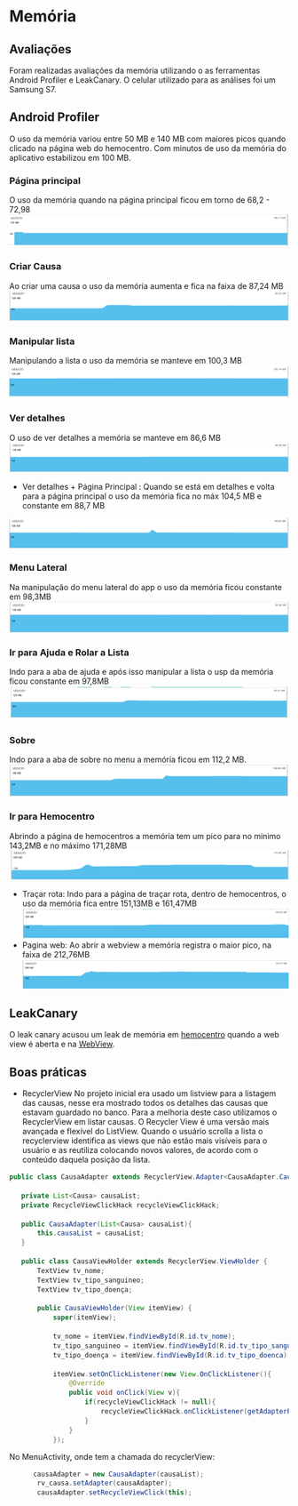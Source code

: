 # Memória

## Avaliações

Foram realizadas avaliações da memória utilizando o as ferramentas Android Profiler e LeakCanary. O celular utilizado para as análises foi um Samsung S7.

## Android Profiler
O uso da memória variou entre 50 MB e 140 MB com maiores picos quando clicado na página web do hemocentro. Com minutos de uso da memória do aplicativo estabilizou em 100 MB.

### Página principal 
O uso da memória quando na página principal ficou em torno de 68,2 - 72,98 
![](https://github.com/rmso/linben/blob/master/imagensAnalise/pagPrincMemoria.PNG) 


### Criar Causa 
Ao criar uma causa o uso da memória aumenta e fica na faixa de 87,24 MB 
![](https://github.com/rmso/linben/blob/master/imagensAnalise/criarMemoria.PNG)


### Manipular lista
Manipulando a lista o uso da memória se manteve em 100,3 MB
![](https://github.com/rmso/linben/blob/master/imagensAnalise/listaMemoria.PNG)


### Ver detalhes
O uso de ver detalhes a memória se manteve em 86,6 MB
![](https://github.com/rmso/linben/blob/master/imagensAnalise/detalhesMemoria.PNG)

- Ver detalhes + Página Principal : Quando se está em detalhes e volta para a página principal o uso da memória fica no máx 104,5 MB e constante em 88,7 MB

![](https://github.com/rmso/linben/blob/master/imagensAnalise/detalhesPrincipalMemoria.PNG)

### Menu Lateral
Na manipulação do menu lateral do app o uso da memória ficou constante em 98,3MB 
![](https://github.com/rmso/linben/blob/master/imagensAnalise/menuLateralMemoria.PNG)

### Ir para Ajuda e Rolar a Lista
Indo para a aba de ajuda e após isso manipular a lista o usp da memória ficou constante em 97,8MB
![](https://github.com/rmso/linben/blob/master/imagensAnalise/ajudaElistaMemoria.PNG)

### Sobre 
Indo para a aba de sobre no menu a memória ficou em 112,2 MB.
![](https://github.com/rmso/linben/blob/master/imagensAnalise/sobreMemoria.PNG)

### Ir para Hemocentro
Abrindo a página de hemocentros a memória tem um pico para no minimo 143,2MB e no máximo 171,28MB  
![](https://github.com/rmso/linben/blob/master/imagensAnalise/hemocentroMemoria.PNG)

- Traçar rota: Indo para a página de traçar rota, dentro de hemocentros, o uso da memória fica entre 151,13MB e 161,47MB
  ![](https://github.com/rmso/linben/blob/master/imagensAnalise/tracarRotaMemoria.PNG)
- Pagina web: Ao abrir a webview a memória registra o maior pico, na faixa de 212,76MB
 ![](https://github.com/rmso/linben/blob/master/imagensAnalise/verSiteMemoria.PNG)
    
   


## LeakCanary

O leak canary acusou um leak de memória em [hemocentro](https://github.com/rmso/linben/blob/master/imagensAnalise/leakCanary.PNG) quando a web view é aberta e na [WebView](https://github.com/rmso/linben/blob/master/imagensAnalise/leakWebView.PNG). 


## Boas práticas 
- RecyclerView
No projeto inicial era usado um listview para a listagem das causas, nesse era mostrado todos os detalhes das causas que estavam guardado no banco. Para a melhoria deste caso utilizamos o RecyclerView em listar causas.
O Recycler View é uma versão mais avançada e flexível do ListView.  Quando o usuário scrolla a lista o recyclerview identifica as views que não estão mais visíveis para o usuário e as reutiliza colocando novos valores, de acordo com o conteúdo daquela posição da lista.

 ```java
 public class CausaAdapter extends RecyclerView.Adapter<CausaAdapter.CausaViewHolder>{

    private List<Causa> causaList;
    private RecycleViewClickHack recycleViewClickHack;

    public CausaAdapter(List<Causa> causaList){
        this.causaList = causaList;
    }

    public class CausaViewHolder extends RecyclerView.ViewHolder {
        TextView tv_nome;
        TextView tv_tipo_sanguineo;
        TextView tv_tipo_doença;

        public CausaViewHolder(View itemView) {
            super(itemView);

            tv_nome = itemView.findViewById(R.id.tv_nome);
            tv_tipo_sanguineo = itemView.findViewById(R.id.tv_tipo_sanguineo);
            tv_tipo_doença = itemView.findViewById(R.id.tv_tipo_doenca);

            itemView.setOnClickListener(new View.OnClickListener(){
                @Override
                public void onClick(View v){
                    if(recycleViewClickHack != null){
                        recycleViewClickHack.onClickListener(getAdapterPosition());
                    }
                }
            });

 
  ```
  No MenuActivity, onde tem a chamada do recyclerView:
 
 ```java 
       causaAdapter = new CausaAdapter(causaList);
        rv_causa.setAdapter(causaAdapter);
        causaAdapter.setRecycleViewClick(this);
   ``` 

